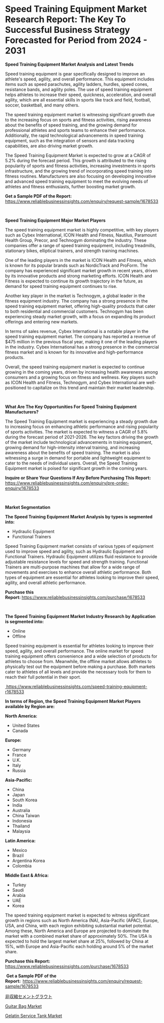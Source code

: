 <p><h1>Speed Training Equipment Market Research Report: The Key To Successful Business Strategy Forecasted for Period from 2024 - 2031</h1></p><p><strong>Speed Training Equipment Market Analysis and Latest Trends</strong></p>
<p><p>Speed training equipment is gear specifically designed to improve an athlete's speed, agility, and overall performance. This equipment includes items such as speed parachutes, agility ladders, hurdles, speed cones, resistance bands, and agility poles. The use of speed training equipment helps athletes to increase their speed, quickness, acceleration, and overall agility, which are all essential skills in sports like track and field, football, soccer, basketball, and many others.</p><p>The speed training equipment market is witnessing significant growth due to the increasing focus on sports and fitness activities, rising awareness about the benefits of speed training, and the growing demand for professional athletes and sports teams to enhance their performance. Additionally, the rapid technological advancements in speed training equipment, such as the integration of sensors and data tracking capabilities, are also driving market growth.</p><p>The Speed Training Equipment Market is expected to grow at a CAGR of 5.2% during the forecast period. This growth is attributed to the rising popularity of sports and fitness activities, increasing investments in sports infrastructure, and the growing trend of incorporating speed training into fitness routines. Manufacturers are also focusing on developing innovative and advanced speed training equipment to meet the evolving needs of athletes and fitness enthusiasts, further boosting market growth.</p></p>
<p><strong>Get a Sample PDF of the Report:&nbsp;</strong> <a href="https://www.reliablebusinessinsights.com/enquiry/request-sample/1678533">https://www.reliablebusinessinsights.com/enquiry/request-sample/1678533</a></p>
<p>&nbsp;</p>
<p><strong>Speed Training Equipment Major Market Players</strong></p>
<p><p>The speed training equipment market is highly competitive, with key players such as Cybex International, ICON Health and Fitness, Nautilus, Paramount Health Group, Precor, and Technogym dominating the industry. These companies offer a range of speed training equipment, including treadmills, stationary bikes, elliptical trainers, and strength training machines.</p><p>One of the leading players in the market is ICON Health and Fitness, which is known for its popular brands such as NordicTrack and ProForm. The company has experienced significant market growth in recent years, driven by its innovative products and strong marketing efforts. ICON Health and Fitness is expected to continue its growth trajectory in the future, as demand for speed training equipment continues to rise.</p><p>Another key player in the market is Technogym, a global leader in the fitness equipment industry. The company has a strong presence in the speed training equipment market, offering high-quality products that cater to both residential and commercial customers. Technogym has been experiencing steady market growth, with a focus on expanding its product offerings and entering new markets.</p><p>In terms of sales revenue, Cybex International is a notable player in the speed training equipment market. The company has reported a revenue of $475 million in the previous fiscal year, making it one of the leading players in the industry. Cybex International has a strong presence in the commercial fitness market and is known for its innovative and high-performance products.</p><p>Overall, the speed training equipment market is expected to continue growing in the coming years, driven by increasing health awareness among consumers and a growing focus on fitness and wellness. Key players such as ICON Health and Fitness, Technogym, and Cybex International are well-positioned to capitalize on this trend and maintain their market leadership.</p></p>
<p>&nbsp;</p>
<p><strong>What Are The Key Opportunities For Speed Training Equipment Manufacturers?</strong></p>
<p><p>The Speed Training Equipment market is experiencing a steady growth due to increasing focus on enhancing athletic performance and rising popularity of sports activities. The market is expected to witness a CAGR of 5.8% during the forecast period of 2021-2026. The key factors driving the growth of the market include technological advancements in training equipment, growing demand for high-intensity interval training, and increasing awareness about the benefits of speed training. The market is also witnessing a surge in demand for portable and lightweight equipment to cater to the needs of individual users. Overall, the Speed Training Equipment market is poised for significant growth in the coming years.</p></p>
<p><strong>Inquire or Share Your Questions If Any Before Purchasing This Report:</strong> <a href="https://www.reliablebusinessinsights.com/enquiry/pre-order-enquiry/1678533">https://www.reliablebusinessinsights.com/enquiry/pre-order-enquiry/1678533</a></p>
<p>&nbsp;</p>
<p><strong>Market Segmentation</strong></p>
<p><strong>The Speed Training Equipment Market Analysis by types is segmented into:</strong></p>
<p><ul><li>Hydraulic Equipment</li><li>Functional Trainers</li></ul></p>
<p><p>Speed Training Equipment market consists of various types of equipment used to improve speed and agility, such as Hydraulic Equipment and Functional Trainers. Hydraulic Equipment utilizes fluid resistance to provide adjustable resistance levels for speed and strength training. Functional Trainers are multi-purpose machines that allow for a wide range of movements and exercises to enhance overall athletic performance. Both types of equipment are essential for athletes looking to improve their speed, agility, and overall athletic performance.</p></p>
<p><strong>Purchase this Report:&nbsp;</strong><a href="https://www.reliablebusinessinsights.com/purchase/1678533">https://www.reliablebusinessinsights.com/purchase/1678533</a></p>
<p>&nbsp;</p>
<p><strong>The Speed Training Equipment Market Industry Research by Application is segmented into:</strong></p>
<p><ul><li>Online</li><li>Offline</li></ul></p>
<p><p>Speed training equipment is essential for athletes looking to improve their speed, agility, and overall performance. The online market for speed training equipment offers convenience and a wide selection of products for athletes to choose from. Meanwhile, the offline market allows athletes to physically test out the equipment before making a purchase. Both markets cater to athletes of all levels and provide the necessary tools for them to reach their full potential in their sport.</p></p>
<p><a href="https://www.reliablebusinessinsights.com/speed-training-equipment-r1678533">&nbsp;https://www.reliablebusinessinsights.com/speed-training-equipment-r1678533</a></p>
<p><strong>In terms of Region, the Speed Training Equipment Market Players available by Region are:</strong></p>
<p>
    <p> <strong> North America: </strong>
        <ul>
            <li>United States</li>
            <li>Canada</li>
        </ul>
        </p> 
    <p> <strong> Europe: </strong>
        <ul>
            <li>Germany</li>
            <li>France</li>
            <li>U.K.</li>
            <li>Italy</li>
            <li>Russia</li>
        </ul>
        </p> 
    <p> <strong> Asia-Pacific: </strong>
        <ul>
            <li>China</li>
            <li>Japan</li>
            <li>South Korea</li>
            <li>India</li>
            <li>Australia</li>
            <li>China Taiwan</li>
            <li>Indonesia</li>
            <li>Thailand</li>
            <li>Malaysia</li>
        </ul>
        </p> 
    <p> <strong> Latin America: </strong>
        <ul>
            <li>Mexico</li>
            <li>Brazil</li>
            <li>Argentina Korea</li>
            <li>Colombia</li>
        </ul>
        </p> 
    <p> <strong> Middle East & Africa: </strong>
        <ul>
            <li>Turkey</li>
            <li>Saudi</li>
            <li>Arabia</li>
            <li>UAE</li>
            <li>Korea</li>
        </ul>
    </p>
    </p>
<p><p>The speed training equipment market is expected to witness significant growth in regions such as North America (NA), Asia-Pacific (APAC), Europe, USA, and China, with each region exhibiting substantial market potential. Among these, North America and Europe are projected to dominate the market with a combined market share of approximately 50%. The USA is expected to hold the largest market share at 25%, followed by China at 15%, with Europe and Asia-Pacific each holding around 5% of the market share.</p></p>
<p><strong>Purchase this Report: </strong><a href="https://www.reliablebusinessinsights.com/purchase/1678533">https://www.reliablebusinessinsights.com/purchase/1678533</a></p>
<p>&nbsp;<strong>Get a Sample PDF of the Report:&nbsp;&nbsp;</strong><a href="https://www.reliablebusinessinsights.com/enquiry/request-sample/1678533">https://www.reliablebusinessinsights.com/enquiry/request-sample/1678533</a></p>
<p><strong></strong></p>
<p><p><a href="https://medium.com/@jacksonwiza1924/%E3%83%8E%E3%83%B3%E5%8F%8E%E7%B8%AE%E3%82%BB%E3%83%A1%E3%83%B3%E3%83%88%E3%82%B0%E3%83%A9%E3%82%A6%E3%83%88%E5%B8%82%E5%A0%B4%E3%81%AE%E8%A6%8F%E6%A8%A1%E3%81%AF-%E3%81%AE%E5%B9%B4%E9%96%93%E6%88%90%E9%95%B7%E7%8E%87%E3%81%A7%E6%88%90%E9%95%B7%E3%81%97%E3%81%A6%E3%81%8A%E3%82%8A-%E3%81%93%E3%81%AE%E3%83%AC%E3%83%9D%E3%83%BC%E3%83%88%E3%81%AF%E5%B8%82%E5%A0%B4%E3%82%BB%E3%82%B0%E3%83%A1%E3%83%B3%E3%83%86%E3%83%BC%E3%82%B7%E3%83%A7%E3%83%B3-%E6%88%90%E9%95%B7-%E3%81%8A%E3%82%88%E3%81%B32024%E5%B9%B4%E3%81%8B%E3%82%892031%E5%B9%B4%E3%81%BE%E3%81%A7%E3%81%AE%E4%BA%88%E6%B8%AC%E3%81%AB%E9%96%A2%E3%81%99%E3%82%8B%E5%88%86%E6%9E%90%E3%82%92%E3%82%AB%E3%83%90%E3%83%BC%E3%81%97%E3%81%A6%E3%81%84%E3%81%BE%E3%81%99-7467e3b59019">非収縮セメントグラウト</a></p><p><a href="https://github.com/riwar777/Market-Research-Report-List-1/blob/main/guitar-bag-market.md">Guitar Bag Market</a></p><p><a href="https://view.publitas.com/reportprime-1/insights-into-gelatin-service-tank-market-share-and-competitive-landscape-for-period-from-2024-to-2031/">Gelatin Service Tank Market</a></p></p>